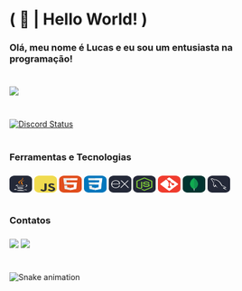 
 # ( 👋 | Hello World! )

<h3>Olá, meu nome é Lucas e eu sou um entusiasta na programação!<h3/>

#

<div>
<a href="https://github.com/LucwsH">
<img loading="lazy" height="180em" src="https://github-readme-stats.vercel.app/api?username=LucwsH&show_icons=true&theme=dracula&include_all_commits=true&count_private=true"/>
</div>
 
 #
 
<a href="https://discord.com/users/955095844275781693" target="_blank">
<img heitght="180em" src="https://lanyard.cnrad.dev/api/1057354767111831623?bg=202020&borderRadius=10px" alt="Discord Status"/>
</a>
</div>

#
  
<div>
<div style="display: inline_block">
  <h3>Ferramentas e Tecnologias<h3/>

  <img align="center"  height="30" width="40" src="https://github.com/tandpfun/skill-icons/blob/main/icons/Java-Dark.svg">
  <img align="center"  height="30" width="40" src="https://github.com/tandpfun/skill-icons/blob/main/icons/JavaScript.svg">
  <img align="center"  height="30" width="40" src="https://github.com/tandpfun/skill-icons/blob/main/icons/HTML.svg">
  <img align="center"  height="30" width="40" src="https://github.com/tandpfun/skill-icons/blob/main/icons/CSS.svg">
    <img align="center"  height="30" width="40" src="https://github.com/tandpfun/skill-icons/blob/main/icons/ExpressJS-Dark.svg">
  <img align="center"  height="30" width="40" src="https://github.com/tandpfun/skill-icons/blob/main/icons/NodeJS-Dark.svg">
  <img align="center"  height="30" width="40" src="https://github.com/tandpfun/skill-icons/blob/main/icons/Git.svg">
<img align="center"  height="30" width="40" src="https://github.com/tandpfun/skill-icons/blob/main/icons/MongoDB.svg">
<img align="center"  height="30" width="40" src="https://github.com/tandpfun/skill-icons/blob/main/icons/MySQL-Dark.svg">
</div>

#

<div style="display: inline_block">
  <h3>Contatos<h3/>


<a href = "mailto:lucashenri0228@gmail.com"><img loading="lazy" src="https://img.shields.io/badge/Gmail-D14836?style=for-the-badge&logo=gmail&logoColor=white" target="_blank"></a>
<a href="https://discord.com/users/1057354767111831623"><img src="https://img.shields.io/badge/Discord-7289DA?style=for-the-badge&logo=discord&logoColor=white"></a> 
</div>

#

![Snake animation](https://github.com/{{LucwsH}}/{{LucwsH}}/blob/output/github-contribution-grid-snake.svg)




